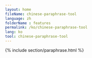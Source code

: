 ```yaml
---
layout: home
fileName: chinese-paraphrase-tool
language: zh
folderName : features
permalink: /ko/chinese-paraphrase-tool
lang: ko
tool: chinese-paraphrase-tool
---
```

{% include section/paraphrase.html %}